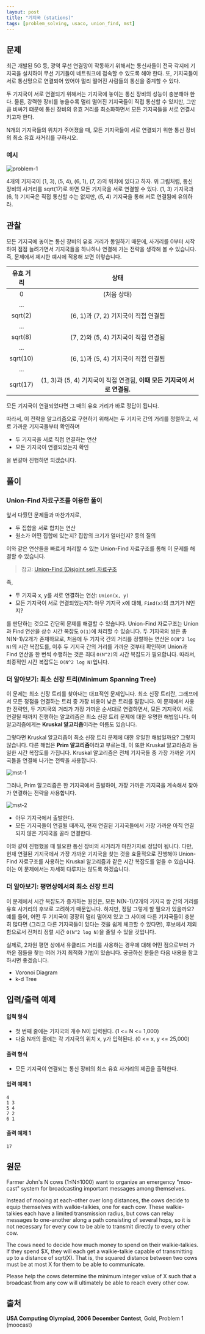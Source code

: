 ```yaml
---
layout: post
title: "기지국 (stations)"
tags: [problem_solving, usaco, union_find, mst]
---
```

## 문제

최근 개발된 5G 등, 광역 무선 연결망이 작동하기 위해서는 통신사들이 전국 각지에 기지국을 설치하여 무선 기기들이 네트워크에 접속할 수 있도록 해야 한다. 또, 기지국들이 서로 통신망으로 연결되어 있어야 멀리 떨어진 사람들의 통신을 중계할 수 있다.

두 기지국이 서로 연결되기 위해서는 기지국에 놓이는 통신 장비의 성능이 충분해야 한다. 물론, 강력한 장비를 놓을수록 멀리 떨어진 기지국들이 직접 통신할 수 있지만, 그만큼 비싸기 떄문에 통신 장비의 유효 거리를 최소화하면서 모든 기지국들을 서로 연결시키고자 한다.

<!--more-->

N개의 기지국들의 위치가 주어졌을 때, 모든 기지국들이 서로 연결되기 위한 통신 장비의 최소 유효 사거리를 구하시오.

### 예시

![problem-1]({{site.url}}/images/2019-05-05-ps-stations/problem-1.png)

4개의 기지국이 (1, 3), (5, 4), (6, 1), (7, 2)의 위치에 있다고 하자. 위 그림처럼, 통신 장비의 사거리를 sqrt(17)로 하면 모든 기지국을 서로 연결할 수 있다. (1, 3) 기지국과 (6, 1) 기지국은 직접 통신할 수는 없지만, (5, 4) 기지국을 통해 서로 연결됨에 유의하라.

## 관찰

모든 기지국에 놓이는 통신 장비의 유효 거리가 동일하기 때문에, 사거리를 0부터 시작하여 점점 늘려가면서 기지국들을 하나하나 연결해 가는 전략을 생각해 볼 수 있습니다. 즉, 문제에서 제시한 예시에 적용해 보면 이렇습니다.

| 유효 거리 | 상태 |
| :-: | :-: |
| 0 | (처음 상태) |
| ... | |
| sqrt(2) | (6, 1)과 (7, 2) 기지국이 직접 연결됨 |
| ... | |
| sqrt(8) | (7, 2)와 (5, 4) 기지국이 직접 연결됨 |
| ... | |
| sqrt(10) | (6, 1)과 (5, 4) 기지국이 직접 연결됨
| ... | |
| sqrt(17) | (1, 3)과 (5, 4) 기지국이 직접 연결됨, **이때 모든 기지국이 서로 연결됨.** |

모든 기지국이 연결되었다면 그 때의 유효 거리가 바로 정답이 됩니다.

따라서, 이 전략을 알고리즘으로 구현하기 위해서는 두 기지국 간의 거리를 정렬하고, 서로 가까운 기지국들부터 확인하며
- 두 기지국을 서로 직접 연결하는 연산
- 모든 기지국이 연결되었는지 확인

을 번갈아 진행하면 되겠습니다.

## 풀이

### Union-Find 자료구조를 이용한 풀이

앞서 다뤘던 문제들과 마찬가지로,

- 두 집합을 서로 합치는 연산
- 원소가 어떤 집합에 있는지? 집합의 크기가 얼마인지? 등의 질의

이와 같은 연산들을 빠르게 처리할 수 있는 Union-Find 자료구조를 통해 이 문제를 해결할 수 있습니다.

> 참고: [Union-Find (Disjoint set) 자료구조]({{site.url}}/2019/04/25/ps-union-find) 

즉,

- 두 기지국 x, y를 서로 연결하는 연산: `Union(x, y)`
- 모든 기지국이 서로 연결되었는지?: 아무 기지국 x에 대해, `Find(x)`의 크기가 N인지?

를 판단하는 것으로 간단히 문제를 해결할 수 있습니다. Union-Find 자료구조는 Union과 Find 연산을 상수 시간 복잡도 `O(1)`에 처리할 수 있습니다. 두 기지국의 쌍은 총 N(N-1)/2개가 존재하므로, 처음에 두 기지국 간의 거리를 정렬하는 연산은 `O(N^2 log N)`의 시간 복잡도를, 이후 두 기지국 간의 거리를 가까운 것부터 확인하며 Union과 Find 연산을 한 번씩 수행하는 것은 최대 `O(N^2)`의 시간 복잡도가 필요합니다. 따라서, 최종적인 시간 복잡도는 `O(N^2 log N)`입니다.

### 더 알아보기: 최소 신장 트리(Minimum Spanning Tree)

이 문제는 최소 신장 트리를 찾아내는 대표적인 문제입니다. 최소 신장 트리란, 그래프에서 모든 정점을 연결하는 트리 중 가장 비용이 낮은 트리를 말합니다. 이 문제에서 사용한 전략인, 두 기지국의 거리가 가장 가까운 순서대로 연결하면서, 모든 기지국이 서로 연결될 때까지 진행하는 알고리즘은 최소 신장 트리 문제에 대한 유명한 해법입니다. 이 알고리즘에게는 **Kruskal 알고리즘**이라는 이름도 있습니다.

그렇다면 Kruskal 알고리즘이 최소 신장 트리 문제에 대한 유일한 해법일까요? 그렇지 않습니다. 다른 해법은 **Prim 알고리즘**이라고 부르는데, 이 또한 Kruskal 알고리즘과 동일한 시간 복잡도를 가집니다. Kruskal 알고리즘은 전체 기지국들 중 가장 가까운 기지국들을 연결해 나가는 전략을 사용합니다.

![mst-1]({{site.url}}/images/2019-05-05-ps-stations/mst-1.png)

그러나, Prim 알고리즘은 한 기지국에서 출발하여, 가장 가까운 기지국을 계속해서 찾아가 연결하는 전략을 사용합니다.

![mst-2]({{site.url}}/images/2019-05-05-ps-stations/mst-2.png)

- 아무 기지국에서 출발한다.
- 모든 기지국들이 연결될 때까지, 현재 연결된 기지국들에서 가장 가까운 아직 연결되지 않은 기지국을 골라 연결한다.

이와 같이 진행했을 때 필요한 통신 장비의 사거리가 마찬가지로 정답이 됩니다. 다만, 현재 연결된 기지국에서 가장 가까운 기지국을 찾는 것을 효율적으로 진행해야 Union-Find 자료구조를 사용하는 Kruskal 알고리즘과 같은 시간 복잡도를 얻을 수 있습니다. 이는 이 문제에서는 자세히 다루지는 않도록 하겠습니다.

### 더 알아보기: 평면상에서의 최소 신장 트리

이 문제에서 시간 복잡도가 증가하는 원인은, 모든 N(N-1)/2개의 기지국 쌍 간의 거리를 유효 사거리의 후보로 고려하기 때문입니다. 하지만, 정말 그렇게 할 필요가 있을까요? 예를 들어, 어떤 두 기지국이 굉장히 멀리 떨어져 있고 그 사이에 다른 기지국들이 충분히 많다면 (그리고 다른 기지국들이 있다는 것을 쉽게 체크할 수 있다면), 후보에서 제외함으로서 전처리 정렬 시간 `O(N^2 log N)`을 줄일 수 있을 것입니다.

실제로, 2차원 평면 상에서 유클리드 거리를 사용하는 경우에 대해 어떤 점으로부터 가까운 점들을 찾는 여러 가지 최적화 기법이 있습니다. 궁금하신 분들은 다음 내용을 참고하시면 좋겠습니다.

- Voronoi Diagram
- k-d Tree

## 입력/출력 예제

#### 입력 형식

- 첫 번째 줄에는 기지국의 개수 N이 입력된다. (1 <= N <= 1,000)
- 다음 N개의 줄에는 각 기지국의 위치 x, y가 입력된다. (0 <= x, y <= 25,000)

#### 출력 형식

- 모든 기지국이 연결되는 통신 장비의 최소 유효 사거리의 제곱을 출력한다.

#### 입력 예제 1
```text/plain
4
1 3
5 4
7 2
6 1
```

#### 출력 예제 1
```text/plain
17
```


## 원문

Farmer John's N cows (1≤N≤1000) want to organize an emergency "moo-cast" system for broadcasting important messages among themselves.

Instead of mooing at each-other over long distances, the cows decide to equip themselves with walkie-talkies, one for each cow. These walkie-talkies each have a limited transmission radius, but cows can relay messages to one-another along a path consisting of several hops, so it is not necessary for every cow to be able to transmit directly to every other cow.
 
The cows need to decide how much money to spend on their walkie-talkies. If they spend $X, they will each get a walkie-talkie capable of transmitting up to a distance of sqrt(X). That is, the squared distance between two cows must be at most X for them to be able to communicate.
 
Please help the cows determine the minimum integer value of X such that a broadcast from any cow will ultimately be able to reach every other cow.

## 출처
**USA Computing Olympiad, 2006 December Contest**, Gold, Problem 1 (moocast)
